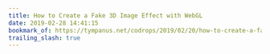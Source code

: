 ```yaml
---
title: How to Create a Fake 3D Image Effect with WebGL
date: 2019-02-28 14:41:15
bookmark_of: https://tympanus.net/codrops/2019/02/20/how-to-create-a-fake-3d-image-effect-with-webgl/
trailing_slash: true
---
```

